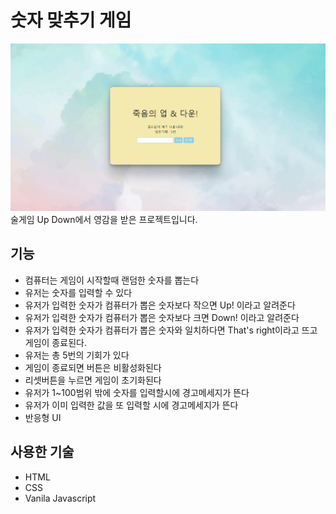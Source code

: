 # 숫자 맞추기 게임
![readme](./readme1.png)
술게임 Up Down에서 영감을 받은 프로젝트입니다.

## 기능
- 컴퓨터는 게임이 시작할때 랜덤한 숫자를 뽑는다
- 유저는 숫자를 입력할 수 있다
- 유저가 입력한 숫자가 컴퓨터가 뽑은 숫자보다 작으면 Up! 이라고 알려준다
- 유저가 입력한 숫자가 컴퓨터가 뽑은 숫자보다 크면 Down! 이라고 알려준다
- 유저가 입력한 숫자가 컴퓨터가 뽑은 숫자와 일치하다면 That's right이라고 뜨고 게임이 종료된다.
- 유저는 총 5번의 기회가 있다
- 게임이 종료되면 버튼은 비활성화된다
- 리셋버튼을 누르면 게임이 초기화된다
- 유저가 1~100범위 밖에 숫자를 입력할시에 경고메세지가 뜬다
- 유저가 이미 입력한 값을 또 입력할 시에 경고메세지가 뜬다
- 반응형 UI

## 사용한 기술
- HTML
- CSS
- Vanila Javascript

